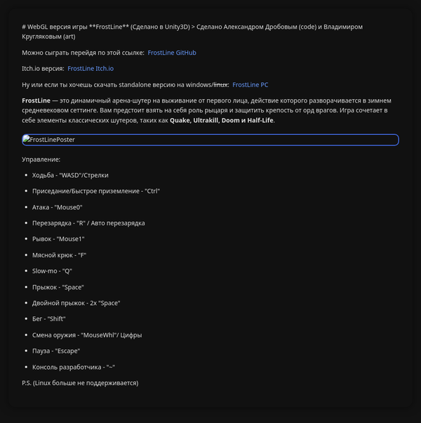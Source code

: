 <style>
body {
    background-color: #121212;
    color: #e0e0e0;
    font-family: 'Segoe UI', Arial, sans-serif;
    margin: 0;
    min-height: 100vh;
    position: relative;
    overflow-x: hidden;
    padding: 20px;
    line-height: 1.6;
    max-width: 1200px;
    margin: 0 auto;
}

/* Контейнер для основного контента */
.content-container {
    position: relative;
    z-index: 1;
    background-color: rgba(18, 18, 18, 0.9);
    padding: 30px;
    border-radius: 15px;
    box-shadow: 0 0 20px rgba(0, 0, 0, 0.5);
    backdrop-filter: blur(5px);
}

a {
    color: #6A9CFF;
    text-decoration: none;
    transition: color 0.3s ease;
    position: relative;
    padding: 2px 4px;
}

a:hover {
    color: #1E90FF;
    text-decoration: underline;
}

h1, h2, h3, h4, h5, h6 {
    color: #ffffff;
    margin-top: 1.5em;
    margin-bottom: 0.8em;
}

h1 {
    font-size: 2.5em;
    text-align: center;
    text-shadow: 2px 2px 4px rgba(0, 0, 0, 0.5);
}

blockquote {
    border-left: 4px solid #4682B4;
    padding: 15px;
    margin: 20px 0;
    background: rgba(70, 130, 180, 0.1);
    border-radius: 0 5px 5px 0;
}

img {
    border: 2px solid #4169E1;
    border-radius: 10px;
    max-width: 100%;
    height: auto;
    display: block;
    margin: 20px auto;
    transition: transform 0.3s ease;
}

img:hover {
    transform: scale(1.02);
}

/* Стили для списков управления */
.controls {
    background: rgba(255, 255, 255, 0.05);
    padding: 20px;
    border-radius: 10px;
    margin: 20px 0;
}

.controls ul {
    list-style-type: none;
    padding: 0;
}

.controls li {
    padding: 8px 0;
    border-bottom: 1px solid rgba(255, 255, 255, 0.1);
}

.controls li:last-child {
    border-bottom: none;
}

/* Снег */
.snowflake {
    position: fixed;
    width: 10px;
    height: 10px;
    background: white;
    border-radius: 50%;
    pointer-events: none;
    z-index: 2;
    filter: blur(1px);
}

@keyframes snowfall {
    0% {
        transform: translateY(-10vh) translateX(0) rotate(0deg);
    }
    100% {
        transform: translateY(100vh) translateX(20px) rotate(360deg);
    }
}

/* Адаптивный дизайн */
@media (max-width: 768px) {
    body {
        padding: 10px;
    }
    
    .content-container {
        padding: 15px;
    }
    
    h1 {
        font-size: 2em;
    }
}
</style>

<script>
function createSnowflake() {
    console.log("Creating snowflake"); // Добавьте эту строку для отладки
    const snowflake = document.createElement('div');
    snowflake.classList.add('snowflake');
    snowflake.style.left = Math.random() * 100 + 'vw';
    snowflake.style.opacity = Math.random() * 0.4 + 0.1;
    snowflake.style.width = (Math.random() * 8 + 2) + 'px';
    snowflake.style.height = snowflake.style.width;
    snowflake.style.animation = `snowfall ${Math.random() * 3 + 3}s linear infinite`;

    document.body.appendChild(snowflake);

    setTimeout(() => {
        snowflake.remove();
    }, 6000);
}

// Создаем меньше снежинок на мобильных устройствах
const isMobile = /iPhone|iPad|iPod|Android/i.test(navigator.userAgent);
const snowflakeInterval = isMobile ? 200 : 100;

setInterval(createSnowflake, snowflakeInterval);
</script>

<div class="content-container">
# WebGL версия игры **FrostLine** (Сделано в Unity3D)
> Сделано Александром Дробовым (code) и Владимиром Кругляковым (art)

Можно сыграть перейдя по этой ссылке:
[FrostLine GitHub](https://clck.ru/3GM46t)

Itch.io версия:
[FrostLine Itch.io](https://mramorlomai.itch.io/frostline)

Ну или если ты хочешь скачать standalone версию на windows/~~linux~~:
[FrostLine PC](https://disk.yandex.ru/d/E8916kl56iHSUw)

**FrostLine** — это динамичный арена-шутер на выживание от первого лица, действие которого разворачивается в зимнем средневековом сеттинге. Вам предстоит взять на себя роль рыцаря и защитить крепость от орд врагов. Игра сочетает в себе элементы классических шутеров, таких как __Quake, Ultrakill, Doom и Half-Life__.

![FrostLinePoster](https://github.com/user-attachments/assets/3db32614-dff6-4eca-acd0-79268bc0a492)

Управление:

- Ходьба - "WASD"/Стрелки
* Приседание/Быстрое приземление - "Ctrl"
+ Атака - "Mouse0"
- Перезарядка - "R" / Авто перезарядка
* Рывок - "Mouse1"
+ Мясной крюк - "F"
- Slow-mo - "Q"
* Прыжок - "Space"
+ Двойной прыжок - 2x "Space"
- Бег - "Shift"
* Смена оружия - "MouseWhl"/ Цифры
+ Пауза  - "Escape"
- Консоль разработчика - "~"

P.S. (Linux больше не поддерживается)
</div>
